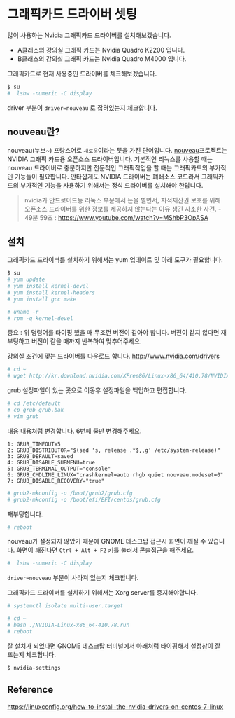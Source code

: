 # 그래픽카드 드라이버 셋팅
많이 사용하는 Nvidia 그래픽카드 드라이버를 설치해보겠습니다.

- A클래스의 강의실 그래픽 카드는 Nvidia Quadro K2200 입니다.
- B클래스의 강의실 그래픽 카드는 Nvidia Quadro M4000 입니다.

그래픽카드로 현재 사용중인 드라이버를 체크해보겠습니다.

```bash
$ su
#  lshw -numeric -C display
```
driver 부분이 `driver=nouveau` 로 잡혀있는지 체크합니다.

## nouveau란?
nouveau(누브~) 프랑스어로 `새로운`이라는 뜻을 가진 단어입니다.
[nouveau](https://nouveau.freedesktop.org/wiki/)프로젝트는 NVIDIA 그래픽 카드용 오픈소스 드라이버입니다. 기본적인 리눅스를 사용할 때는 nouveau 드라이버로 충분하지만 전문적인 그래픽작업을 할 때는 그래픽카드의 부가적인 기능들이 필요합니다. 안타깝게도 NVIDIA 드라이버는 폐쇄소스 코드라서 그래픽카드의 부가적인 기능을 사용하기 위해서는 정식 드라이버를 설치해야 한답니다.

> nvidia가 안드로이드등 리눅스 부문에서 돈을 벌면서, 지적재산권 보호를 위해 오픈소스 드라이버를 위한 정보를 제공하지 않는다는 이유 생긴 사소한 사건. - 49분 59초 : https://www.youtube.com/watch?v=MShbP3OpASA

## 설치

그래픽카드 드라이버를 설치하기 위해서는 yum 업데이트 및 아래 도구가 필요합니다.

```bash
$ su
# yum update
# yum install kernel-devel
# yum install kernel-headers
# yum install gcc make
```

```bash
# uname -r
# rpm -q kernel-devel
```
중요 : 위 명령어를 타이핑 했을 때 무조껀 버전이 같아야 합니다.
버전이 같지 않다면 재부팅하고 버전이 같을 때까지 반복하여 맞추어주세요.


강의실 조건에 맞는 드라이버를 다운로드 합니다.
http://www.nvidia.com/drivers

```bash
# cd ~
# wget http://kr.download.nvidia.com/XFree86/Linux-x86_64/410.78/NVIDIA-Linux-x86_64-410.78.run
```

grub 설정파일이 있는 곳으로 이동후 설정파일을 백업하고 편집합니다.

```bash
# cd /etc/default
# cp grub grub.bak
# vim grub
```

내용 내용처럼 변경합니다. 6번째 줄만 변경해주세요.

```
1: GRUB_TIMEOUT=5
2: GRUB_DISTRIBUTOR="$(sed 's, release .*$,,g' /etc/system-release)"
3: GRUB_DEFAULT=saved
4: GRUB_DISABLE_SUBMENU=true
5: GRUB_TERMINAL_OUTPUT="console"
6: GRUB_CMDLINE_LINUX="crashkernel=auto rhgb quiet nouveau.modeset=0"
7: GRUB_DISABLE_RECOVERY="true"
```

```bash
# grub2-mkconfig -o /boot/grub2/grub.cfg
# grub2-mkconfig -o /boot/efi/EFI/centos/grub.cfg
```

재부팅합니다.
```bash
# reboot
```

nouveau가 설정되지 않았기 때문에 GNOME 데스크탑 접근시 화면이 깨질 수 있습니다.
화면이 깨진다면 `Ctrl + Alt + F2` 키를 눌러서 콘솔접근을 해주세요.

```bash
#  lshw -numeric -C display
```

`driver=nouveau` 부분이 사라져 있는지 체크합니다.

그래픽카드 드라이버를 설치하기 위해서는 Xorg server를 중지해야합니다.

```bash
# systemctl isolate multi-user.target
```


```bash
# cd ~
# bash ./NVIDIA-Linux-x86_64-410.78.run
# reboot
```

잘 설치가 되었다면 GNOME 데스크탑 터미널에서 아래처럼 타이핑해서 설정창이 잘 뜨는지 체크합니다.

```bash
$ nvidia-settings
```

## Reference
https://linuxconfig.org/how-to-install-the-nvidia-drivers-on-centos-7-linux